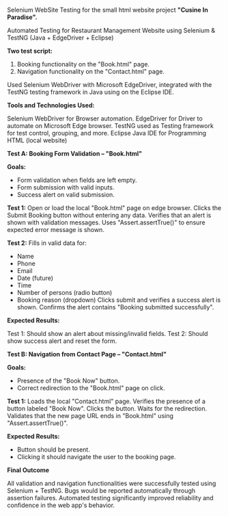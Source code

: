 Selenium WebSite Testing for the small html website project **"Cusine In Paradise".**

Automated Testing for Restaurant Management Website using Selenium & TestNG (Java + EdgeDriver + Eclipse)

**Two test script:**
1. Booking functionality on the "Book.html" page.
2. Navigation functionality on the "Contact.html" page.

Used Selenium WebDriver with Microsoft EdgeDriver, integrated with the TestNG testing framework in Java using on the Eclipse IDE.

**Tools and Technologies Used:**

Selenium WebDriver for Browser automation.
EdgeDriver for Driver to automate on Microsoft Edge browser.
TestNG used as Testing framework for test control, grouping, and more.
Eclipse Java IDE for Programming
HTML (local website)

**Test A: Booking Form Validation – "Book.html"**

**Goals:**
- Form validation when fields are left empty.
- Form submission with valid inputs.
- Success alert on valid submission.

**Test 1:**
Open or load the local "Book.html" page on edge browser.
Clicks the Submit Booking button without entering any data.
Verifies that an alert is shown with validation messages.
Uses "Assert.assertTrue()" to ensure expected error message is shown.

**Test 2:**
Fills in valid data for:

  - Name
  - Phone
  - Email
  - Date (future)
  - Time
  - Number of persons (radio button)
  - Booking reason (dropdown)
Clicks submit and verifies a success alert is shown.
Confirms the alert contains "Booking submitted successfully".

**Expected Results:**

Test 1: Should show an alert about missing/invalid fields.
Test 2: Should show success alert and reset the form.


**Test B: Navigation from Contact Page – "Contact.html"**

**Goals:**
- Presence of the "Book Now" button.
- Correct redirection to the "Book.html" page on click.

**Test 1:**
Loads the local "Contact.html" page.
Verifies the presence of a button labeled "Book Now".
Clicks the button.
Waits for the redirection.
Validates that the new page URL ends in "Book.html" using "Assert.assertTrue()".

**Expected Results:**

- Button should be present.
- Clicking it should navigate the user to the booking page.

**Final Outcome**

All validation and navigation functionalities were successfully tested using Selenium + TestNG.
Bugs would be reported automatically through assertion failures.
Automated testing significantly improved reliability and confidence in the web app's behavior.
